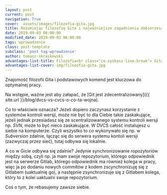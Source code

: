 ```yaml
---
layout: post
current: post
navigation: True
cover:  assets/images/filozofia-gita.jpg
title: Rozumiejąc filozofię Gita i najważniejsze zagadnienia dobierzesz efektywne rozwiązanie do swojej sytuacji
date: 2019-09-03 06:00:00
modified_date: 2019-09-03 06:00:00
tags: wprowadzenie
class: post-template
subclass: 'post tag-wprowdzenie'
author: tomasz-skraskowski
advantages-list-title: Filozofia<br class="co-zyskasz-line-break"> Gita
advantages-list-cover: img/filozofia-gita.jpg
---
```


Znajomość filozofii Gita i podstawowych komend jest kluczowa do optymalnej pracy.

Na wstępie, ważne jest aby załapać, że [Git jest zdecentralizowany]({{ site.url }}/blog/dvcs-vs-cvcs-o-co-ta-wojna).

Co to właściwie oznacza? Jeżeli dopiero zaczynasz korzystanie z systemów kontroli wersji, może nie być to dla Ciebie takie zaskakujące, jeżeli jednak przesiadasz się ze scentralizowanego systemu kontroli wersji np. _SVN_, może to być nieco zaskakujące.
W DVCS całość instalujesz u siebie na komputerze. Czyli wszystko to co wykonywało się np. w _Subversion_ zdalnie, łącząc się do serwera systemu kontoli wersji (zazwyczaj przez sieć), tutaj odbywa się lokalnie.

A co w Gicie odbywa się zdalnie? Jedynie synchronizowanie ropozytoriów między sobą, czyli np. ja mam swoje repozytorium, którego odpowiednik jest na serwerze Gitlab, którego odpowiednik ma również kolega w pracy, więc ja po dodaniu nowych commitów z kodem zscynchronizuję się z Gitlabem (uaktualnię go), a następnie zsynchronizuje się z Gitlabem kolega, który to z kolei uaktualni swoje repozytorium.

Coś o tym, że rebasujemy zawsze siebie.